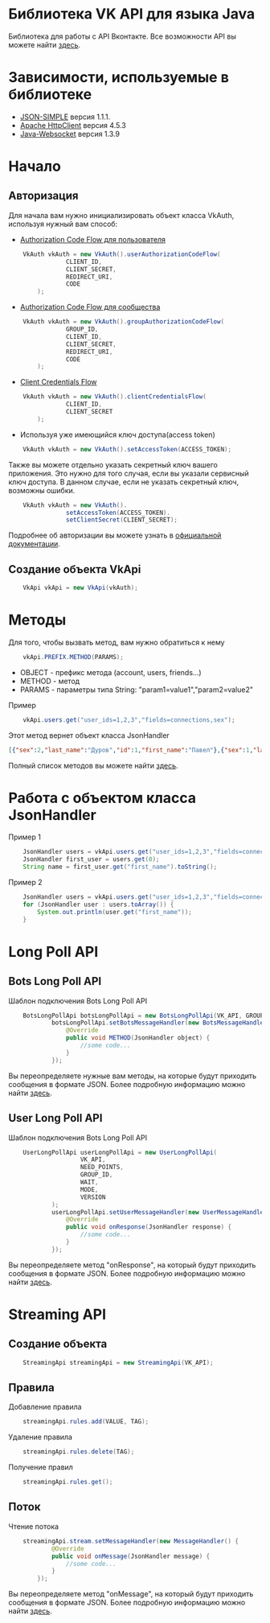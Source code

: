 # Библиотека VK API для языка Java

Библиотека для работы с API Вконтакте. Все возможности API вы можете найти [здесь](https://vk.com/dev/manuals).

# Зависимости, используемые в библиотеке

* [JSON-SIMPLE](https://github.com/fangyidong/json-simple) версия 1.1.1.
* [Apache HttpClient](http://hc.apache.org/httpcomponents-client-4.5.x/index.html) версия 4.5.3
* [Java-Websocket](https://github.com/TooTallNate/Java-WebSocket) версия 1.3.9

# Начало
## Авторизация
Для начала вам нужно инициализировать объект класса VkAuth, используя нужный вам способ: 
* [Authorization Code Flow для пользователя](https://vk.com/dev/authcode_flow_user)
```java
	VkAuth vkAuth = new VkAuth().userAuthorizationCodeFlow(
	            CLIENT_ID,
	            CLIENT_SECRET,
	            REDIRECT_URI,
	            CODE
	    );
```
* [Authorization Code Flow для сообщества](https://vk.com/dev/authcode_flow_group)
```java
	VkAuth vkAuth = new VkAuth().groupAuthorizationCodeFlow(
	            GROUP_ID,
	            CLIENT_ID,
	            CLIENT_SECRET,
	            REDIRECT_URI,
	            CODE
	    );
```
* [Client Credentials Flow](https://vk.com/dev/client_cred_flow) 
```java
	VkAuth vkAuth = new VkAuth().clientCredentialsFlow(
	            CLIENT_ID,
	            CLIENT_SECRET
	    );
```
* Используя уже имеющийся ключ доступа(access token)
```java
	VkAuth vkAuth = new VkAuth().setAccessToken(ACCESS_TOKEN);
```
Также вы можете отдельно указать секретный ключ вашего приложения. Это нужно для того случая, если вы указали сервисный ключ доступа. В данном случае, если не указать секретный ключ, возможны ошибки.
```java
	VkAuth vkAuth = new VkAuth().
	            setAccessToken(ACCESS_TOKEN).
	            setClientSecret(CLIENT_SECRET);
```
Подробнее об авторизации вы можете узнать в [официальной документации](https://vk.com/dev/access_token).

## Создание объекта VkApi
```java
	VkApi vkApi = new VkApi(vkAuth);
```

# Методы

Для того, чтобы вызвать метод, вам нужно обратиться к нему
```java
	vkApi.PREFIX.METHOD(PARAMS);
```
* OBJECT - префикс метода (account, users, friends...)
* METHOD - метод
* PARAMS - параметры типа String: "param1=value1","param2=value2"

Пример
```java
	vkApi.users.get("user_ids=1,2,3","fields=connections,sex");
```
Этот метод вернет объект класса JsonHandler
```json
[{"sex":2,"last_name":"Дуров","id":1,"first_name":"Павел"},{"sex":1,"last_name":"Владимирова","id":2,"first_name":"Александра"},{"sex":0,"last_name":"","id":3,"first_name":"DELETED","deactivated":"deleted"}]
```
Полный список методов вы можете найти [здесь](https://vk.com/dev/methods).

# Работа с объектом класса JsonHandler

Пример 1
```java
	JsonHandler users = vkApi.users.get("user_ids=1,2,3","fields=connections,sex");
	JsonHandler first_user = users.get(0);
	String name = first_user.get("first_name").toString();
```
Пример 2
```java
	JsonHandler users = vkApi.users.get("user_ids=1,2,3","fields=connection,sex");
	for (JsonHandler user : users.toArray()) {
		System.out.println(user.get("first_name"));
	}
```
# Long Poll API
## Bots Long Poll API

Шаблон подключения Bots Long Poll API
```java
	BotsLongPollApi botsLongPollApi = new BotsLongPollApi(VK_API, GROUP_ID, WAIT);
	        botsLongPollApi.setBotsMessageHandler(new BotsMessageHandler() {
	            @Override
	            public void METHOD(JsonHandler object) {
	                //some code...
	            }
	        });
```
Вы переопределяете нужные вам методы, на которые будут приходить сообщения в формате JSON.
Более подробную информацию можно найти [здесь](https://vk.com/dev/bots_longpoll).

## User Long Poll API

Шаблон подключения Bots Long Poll API
```java
	UserLongPollApi userLongPollApi = new UserLongPollApi(
	                VK_API,
	                NEED_POINTS,
	                GROUP_ID,
	                WAIT,
	                MODE,
	                VERSION
	        );
	        userLongPollApi.setUserMessageHandler(new UserMessageHandler(){
	            @Override
	            public void onResponse(JsonHandler response) {
	                //some code...
	            }
	        });
```
Вы переопределяете метод "onResponse", на который будут приходить сообщения в формате JSON.
Более подробную информацию можно найти [здесь](https://vk.com/dev/using_longpoll).

# Streaming API
## Создание объекта
```java
	StreamingApi streamingApi = new StreamingApi(VK_API);
```

## Правила

Добавление правила
```java
	streamingApi.rules.add(VALUE, TAG);
```

Удаление правила
```java
	streamingApi.rules.delete(TAG);
```

Получение правил
```java
	streamingApi.rules.get();
```

## Поток

Чтение потока
```java
	streamingApi.stream.setMessageHandler(new MessageHandler() {
            @Override
            public void onMessage(JsonHandler message) {
                //some code...
            }
        });
```

Вы переопределяете метод "onMessage", на который будут приходить сообщения в формате JSON.
Более подробную информацию можно найти [здесь](https://vk.com/dev/streaming_api_docs).

